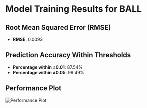 # Model Training Results for BALL

## Root Mean Squared Error (RMSE)
- **RMSE**: 0.0093

## Prediction Accuracy Within Thresholds
- **Percentage within ±0.01**: 87.54%
- **Percentage within ±0.05**: 99.49%

## Performance Plot
![Performance Plot](../imgs/BALL.png)
